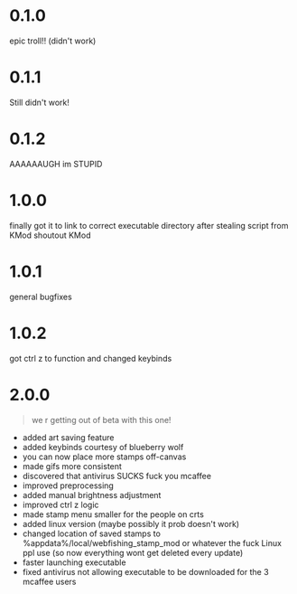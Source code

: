 # 0.1.0
epic troll!! (didn't work)
# 0.1.1
Still didn't work!
# 0.1.2
AAAAAAUGH im STUPID
# 1.0.0
finally got it to link to correct executable directory after stealing script from KMod shoutout KMod
# 1.0.1
general bugfixes
# 1.0.2
got ctrl z to function and changed keybinds
# 2.0.0
> we r getting out of beta with this one!
- added art saving feature
- added keybinds courtesy of blueberry wolf
- you can now place more stamps off-canvas
- made gifs more consistent
- discovered that antivirus SUCKS fuck you mcaffee
- improved preprocessing
- added manual brightness adjustment
- improved ctrl z logic
- made stamp menu smaller for the people on crts
- added linux version (maybe possibly it prob doesn't work)
- changed location of saved stamps to %appdata%/local/webfishing_stamp_mod or whatever the fuck Linux ppl use (so now everything wont get deleted every update)
- faster launching executable
- fixed antivirus not allowing executable to be downloaded for the 3 mcaffee users